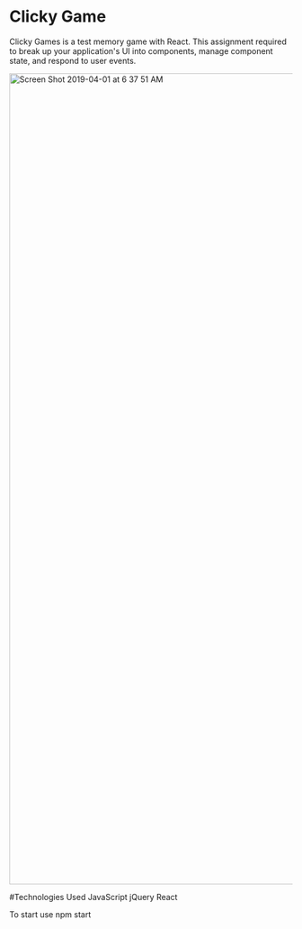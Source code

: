 # Clicky Game

Clicky Games is a test memory game with React. This assignment required to break up your application's UI into components, manage component state, and respond to user events.

<img width="1440" alt="Screen Shot 2019-04-01 at 6 37 51 AM" src="https://user-images.githubusercontent.com/44173075/55322023-1c8f2600-5449-11e9-8219-eda8ce2dd20a.png">

#Technologies Used
JavaScript
jQuery
React

To start use npm start
